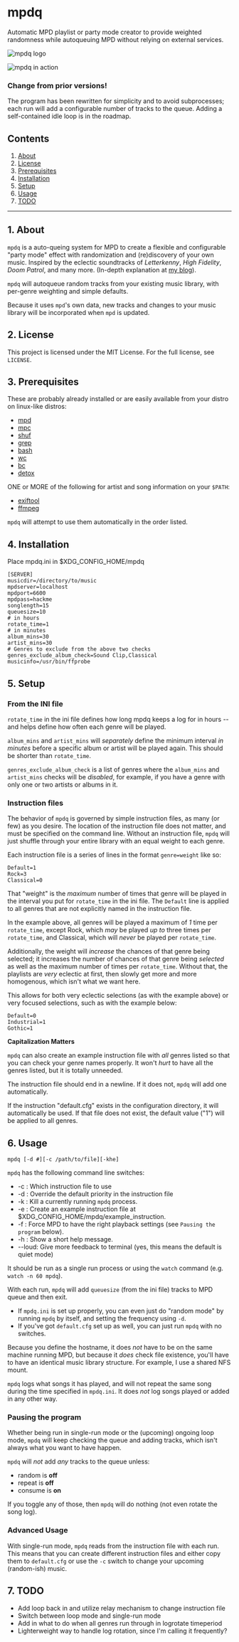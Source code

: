 # mpdq

Automatic MPD playlist or party mode creator to provide
weighted randomness while autoqueuing MPD 
without relying on external services.

![mpdq logo](https://raw.githubusercontent.com/uriel1998/mpdq/master/mpdq-open-graph.png "logo")

![mpdq in action](https://raw.githubusercontent.com/uriel1998/mpdq/master/mpdq.gif "mpdq in action")

### Change from prior versions! 

The program has been rewritten for simplicity and to avoid subprocesses; each run 
will add a configurable number of tracks to the queue. Adding a self-contained idle 
loop is in the roadmap.

## Contents
 1. [About](#1-about)
 2. [License](#2-license)
 3. [Prerequisites](#3-prerequisites)
 4. [Installation](#4-installation)
 5. [Setup](#5-setup)
 6. [Usage](#6-usage)
 7. [TODO](#7-todo)

***

## 1. About

`mpdq` is a auto-queing system for MPD to create a flexible and configurable 
"party mode" effect with randomization and (re)discovery of your own music. 
Inspired by the eclectic soundtracks of *Letterkenny*, *High Fidelity*, 
*Doom Patrol*, and many more.
(In-depth explanation at [my blog](https://ideatrash.net/?p=121759)).

`mpdq` will autoqueue random tracks from your existing music library,
with per-genre weighting and simple defaults.  

Because it uses `mpd`'s own data, new tracks and changes to your music library 
will be incorporated when `mpd` is updated.

## 2. License

This project is licensed under the MIT License. For the full license, see `LICENSE`.

## 3. Prerequisites

These are probably already installed or are easily available from your distro on
linux-like distros:  

* [mpd](https://www.musicpd.org/)
* [mpc](http://git.musicpd.org/cgit/master/mpc.git/)  
* [shuf](https://linux.die.net/man/1/shuf)
* [grep](http://en.wikipedia.org/wiki/Grep)  
* [bash](https://www.gnu.org/software/bash/)  
* [wc](https://www.computerhope.com/unix/uwc.htm)
* [bc](https://www.geeksforgeeks.org/bc-command-linux-examples/)
* [detox](http://detox.sourceforge.net/)

ONE or MORE of the following for artist and song information on your `$PATH`:

* [exiftool](https://www.exiftool.org/)
* [ffmpeg](https://ffmpeg.org/)

`mpdq` will attempt to use them automatically in the order listed.

## 4. Installation

Place mpdq.ini in $XDG_CONFIG_HOME/mpdq


```
[SERVER]
musicdir=/directory/to/music
mpdserver=localhost
mpdport=6600
mpdpass=hackme
songlength=15
queuesize=10
# in hours
rotate_time=1
# in minutes
album_mins=30
artist_mins=30
# Genres to exclude from the above two checks
genres_exclude_album_check=Sound Clip,Classical
musicinfo=/usr/bin/ffprobe
```

## 5. Setup

### From the INI file

`rotate_time` in the ini file defines how long mpdq keeps a log for in hours -- and helps define 
how often each genre will be played.  

`album_mins` and `artist_mins` will *separately* define the minimum interval 
*in minutes* before a specific album or artist will be played again.  This should 
be shorter than `rotate_time`.

`genres_exclude_album_check` is a list of genres where the `album_mins` and `artist_mins` 
checks will be *disabled*, for example, if you have a genre with only one or two artists or
albums in it.

### Instruction files

The behavior of `mpdq` is governed by simple instruction files, as many (or 
few) as you desire.  The location of the instruction file does not matter, and 
must be specified on the command line.  Without an instruction file, `mpdq` will 
just shuffle through your entire library with an equal weight to each genre. 

Each instruction file is a series of lines in the format `genre=weight` like so:

```
Default=1
Rock=3
Classical=0

```

That "weight" is the *maximum* number of times that genre will be played in 
the interval you put for `rotate_time` in the ini file. The `Default` line 
is applied to all genres that are not explicitly named in the instruction file.

In the example above, all genres will be played a maximum of *1* time per `rotate_time`,
except Rock, which *may* be played *up to* three times per `rotate_time`, and Classical, 
which will *never* be played per `rotate_time`. 

Additionally, the weight will *increase* the chances of that genre being selected; 
it increases the number of chances of that genre being *selected* as well as the 
maximum number of times per `rotate_time`. Without that, the playlists are *very* 
eclectic at first, then slowly get more and more homogenous, which isn't what we 
want here.

This allows for both very eclectic selections (as with the example above) or 
very focused selections, such as with the example below:

```
Default=0
Industrial=1
Gothic=1

```

**Capitalization Matters**

`mpdq` can also create an example instruction file with *all* genres listed so 
that you can check your genre names properly.  It won't *hurt* to have all the 
genres listed, but it is totally unneeded.

The instruction file should end in a newline. If it does not, `mpdq` will add 
one automatically.

If the instruction "default.cfg" exists in the configuration directory, it will 
automatically be used. If that file does not exist, the default value ("1") will 
be applied to all genres.


## 6. Usage

`mpdq [-d #][-c /path/to/file][-khe]`

`mpdq` has the following command line switches:

* -c : Which instruction file to use
* -d : Override the default priority in the instruction file
* -k : Kill a currently running `mpdq` process.
* -e : Create an example instruction file at $XDG_CONFIG_HOME/mpdq/example_instruction.
* -f : Force MPD to have the right playback settings (see `Pausing the program` below).
* -h : Show a short help message.
* --loud: Give more feedback to terminal (yes, this means the default is quiet mode)  

It should be run as a single run process or using the `watch` command (e.g. `watch -n 60 mpdq`).

With each run, `mpdq` will add `queuesize` (from the ini file) tracks to MPD queue 
and then exit.

* If `mpdq.ini` is set up properly, you can even just do "random mode" by running `mpdq` by itself, and setting the frequency using `-d`.
* If you've got `default.cfg` set up as well, you can just run `mpdq` with no switches.

Because you define the hostname, it does *not* have to be on the same machine
running MPD, but because it *does* check file existence, you'll have to have 
an identical music library structure.  For example, I use a shared NFS mount.

`mpdq` logs what songs it has played, and will not repeat the same song during 
the time specified in `mpdq.ini`.  It does *not* log songs played or added in 
any other way.

### Pausing the program

Whether being run in single-run mode or the (upcoming) ongoing loop mode, `mpdq` 
will keep checking the queue and adding tracks, which isn't always what you want 
to have happen. 

`mpdq` will *not* add *any* tracks to the queue unless:

* random is **off**
* repeat is **off**
* consume is **on**

If you toggle any of those, then `mpdq` will do nothing (not even rotate the song log).

### Advanced Usage

With single-run mode, `mpdq` reads from the instruction file with each run. This 
means that you can create different instruction files and either copy them to 
`default.cfg` or use the `-c` switch to change your upcoming (random-ish) music. 


## 7. TODO
 
* Add loop back in and utilize relay mechanism to change instruction file
* Switch between loop mode and single-run mode
* Add in what to do when all genres run through in logrotate timeperiod
* Lighterweight way to handle log rotation, since I'm calling it frequently?
